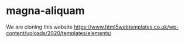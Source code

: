 # magna-aliquam

We are cloning this website https://www.html5webtemplates.co.uk/wp-content/uploads/2020/templates/elements/
